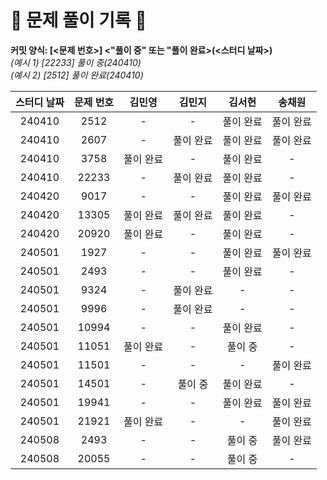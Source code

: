 # 💚 문제 풀이 기록 💚

**커밋 양식: [<문제 번호>] <"풀이 중" 또는 "풀이 완료>(<스터디 날짜>)**  
_(예시 1) [22233] 풀이 중(240410)_  
_(예시 2) [2512] 풀이 완료(240410)_

| **스터디 날짜** | **문제 번호** | **김민영** | **김민지** | **김서현** | **송채원** |
| :-------------: | :-----------: | :--------: | :--------: | :--------: | :--------: |
|240410|2512|-|-|풀이 완료|풀이 완료|
|240410|2607|-|풀이 완료|풀이 완료|풀이 완료|
|240410|3758|풀이 완료|-|풀이 완료|-|
|240410|22233|-|풀이 완료|풀이 완료|-|
|240420|9017|-|-|풀이 완료|풀이 완료|
|240420|13305|풀이 완료|풀이 완료|풀이 완료|-|
|240420|20920|풀이 완료|-|풀이 완료|-|
|240501|1927|-|-|풀이 완료|풀이 완료|
|240501|2493|-|-|풀이 완료|-|
|240501|9324|-|풀이 완료|-|-|
|240501|9996|-|풀이 완료|-|-|
|240501|10994|-|-|풀이 완료|-|
|240501|11051|풀이 완료|-|풀이 중|-|
|240501|11501|-|-|-|풀이 완료|
|240501|14501|-|풀이 중|풀이 완료|-|
|240501|19941|-|-|풀이 완료|풀이 완료|
|240501|21921|풀이 완료|-|-|풀이 완료|
|240508|2493|-|-|풀이 중|풀이 완료|
|240508|20055|-|-|풀이 중|-|
